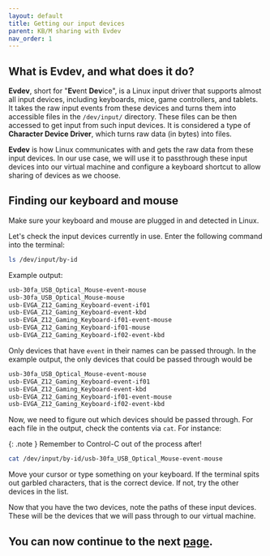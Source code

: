 ```yaml
---
layout: default
title: Getting our input devices
parent: KB/M sharing with Evdev
nav_order: 1
---
```


## What is Evdev, and what does it do?

**Evdev**, short for "**Ev**ent **Dev**ice", is a Linux input driver that supports almost all input devices, including keyboards, mice, game controllers, and tablets. It takes the raw input events from these devices and turns them into accessible files in the ``/dev/input/`` directory. These files can be then accessed to get input from such input devices. It is considered a type of **Character Device Driver**, which turns raw data (in bytes) into files.

**Evdev** is how Linux communicates with and gets the raw data from these input devices. In our use case, we will use it to passthrough these input devices into our virtual machine and configure a keyboard shortcut to allow sharing of devices as we choose.
<br>

## Finding our keyboard and mouse

Make sure your keyboard and mouse are plugged in and detected in Linux.

Let's check the input devices currently in use. Enter the following command into the terminal:

```bash
ls /dev/input/by-id
```

Example output:

```bash
usb-30fa_USB_Optical_Mouse-event-mouse
usb-30fa_USB_Optical_Mouse-mouse
usb-EVGA_Z12_Gaming_Keyboard-event-if01
usb-EVGA_Z12_Gaming_Keyboard-event-kbd
usb-EVGA_Z12_Gaming_Keyboard-if01-event-mouse
usb-EVGA_Z12_Gaming_Keyboard-if01-mouse
usb-EVGA_Z12_Gaming_Keyboard-if02-event-kbd
```

Only devices that have ``event`` in their names can be passed through. In the example output, the only devices that could be passed through would be

```bash
usb-30fa_USB_Optical_Mouse-event-mouse
usb-EVGA_Z12_Gaming_Keyboard-event-if01
usb-EVGA_Z12_Gaming_Keyboard-event-kbd
usb-EVGA_Z12_Gaming_Keyboard-if01-event-mouse
usb-EVGA_Z12_Gaming_Keyboard-if02-event-kbd
```

Now, we need to figure out which devices should be passed through. For each file in the output, check the contents via ``cat``. For instance: 

{: .note }
Remember to Control-C out of the process after!

```bash
cat /dev/input/by-id/usb-30fa_USB_Optical_Mouse-event-mouse
```

Move your cursor or type something on your keyboard. If the terminal spits out garbled characters, that is the correct device. If not, try the other devices in the list.

Now that you have the two devices, note the paths of these input devices. These will be the devices that we will pass through to our virtual machine.

## You can now continue to the next <a href="../02-EditingConfig">page</a>.
